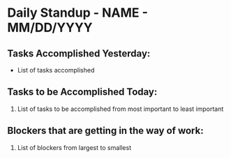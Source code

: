 # Daily Standup - NAME - MM/DD/YYYY
## Tasks Accomplished Yesterday:
* List of tasks accomplished
## Tasks to be Accomplished Today:
1. List of tasks to be accomplished from most important to least important
## Blockers that are getting in the way of work:
1. List of blockers from largest to smallest
